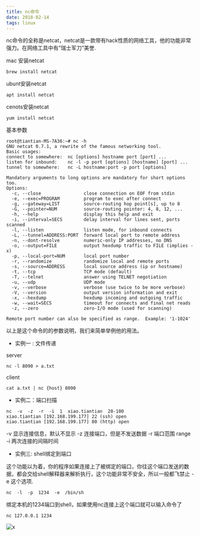```yaml
---
title: nc命令
date: 2018-02-14
tags: linux
---
```


nc命令的全称是netcat，netcat是一款带有hack性质的网络工具，他的功能非常强力。在网络工具中有“瑞士军刀”美誉.

mac 安装netcat
```shell
brew install netcat
```
ubunt安装netcat
```shell
apt install netcat
```

cenots安装netcat
```shell
yum install netcat
```

基本参数
```shell
root@tiantian-MS-7A36:~# nc -h
GNU netcat 0.7.1, a rewrite of the famous networking tool.
Basic usages:
connect to somewhere:  nc [options] hostname port [port] ...
listen for inbound:    nc -l -p port [options] [hostname] [port] ...
tunnel to somewhere:   nc -L hostname:port -p port [options]

Mandatory arguments to long options are mandatory for short options too.
Options:
  -c, --close                close connection on EOF from stdin
  -e, --exec=PROGRAM         program to exec after connect
  -g, --gateway=LIST         source-routing hop point[s], up to 8
  -G, --pointer=NUM          source-routing pointer: 4, 8, 12, ...
  -h, --help                 display this help and exit
  -i, --interval=SECS        delay interval for lines sent, ports scanned
  -l, --listen               listen mode, for inbound connects
  -L, --tunnel=ADDRESS:PORT  forward local port to remote address
  -n, --dont-resolve         numeric-only IP addresses, no DNS
  -o, --output=FILE          output hexdump traffic to FILE (implies -x)
  -p, --local-port=NUM       local port number
  -r, --randomize            randomize local and remote ports
  -s, --source=ADDRESS       local source address (ip or hostname)
  -t, --tcp                  TCP mode (default)
  -T, --telnet               answer using TELNET negotiation
  -u, --udp                  UDP mode
  -v, --verbose              verbose (use twice to be more verbose)
  -V, --version              output version information and exit
  -x, --hexdump              hexdump incoming and outgoing traffic
  -w, --wait=SECS            timeout for connects and final net reads
  -z, --zero                 zero-I/O mode (used for scanning)

Remote port number can also be specified as range.  Example: '1-1024'
```
以上是这个命令的的参数说明，我们来简单举例他的用法。

* 实例一 : 文件传递

server
```shell
nc -l 8090 > a.txt
```
client
```shell
cat a.txt | nc {host} 8090
```

* 实例二：端口扫描
```shell
nc  -v  -z  -r  -i  1  xiao.tiantian  20-100                              
xiao.tiantian [192.168.199.177] 22 (ssh) open
xiao.tiantian [192.168.199.177] 80 (http) open
```
-v 显示连接信息，默认不显示
-z 连接端口，但是不发送数据
-r 端口范围 range
-i 两次连接的间隔时间

* 实例三: shell绑定到端口

这个功能以为着，你的程序如果连接上了被绑定的端口，你往这个端口发送的数据，都会交给shell解释器来解析执行，这个功能非常不安全，所以一般都飞禁止 -e 这个选项.
```shell
nc  -l  -p  1234  -e  /bin/sh
```
绑定本机的1234端口到shell，如果使用nc连接上这个端口就可以输入命令了
```shell
nc 127.0.0.1 1234
```
![x](/20180214/netcat.gif)
